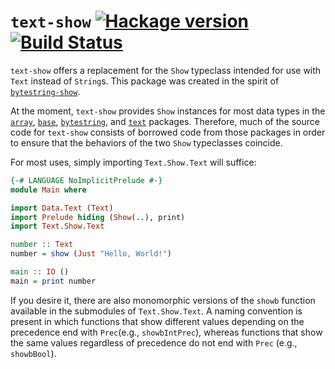 # `text-show` [![Hackage version](https://img.shields.io/hackage/v/text-show.svg?style=flat)](http://hackage.haskell.org/package/text-show) [![Build Status](https://img.shields.io/travis/RyanGlScott/text-show.svg?style=flat)](https://travis-ci.org/RyanGlScott/text-show)

`text-show` offers a replacement for the `Show` typeclass intended for use with `Text` instead of `String`s. This package was created in the spirit of [`bytestring-show`](http://hackage.haskell.org/package/bytestring-show).

At the moment, `text-show` provides `Show` instances for most data types in the [`array`](http://hackage.haskell.org/package/array), [`base`](http://hackage.haskell.org/package/base), [`bytestring`](http://hackage.haskell.org/package/bytestring), and [`text`](http://hackage.haskell.org/package/text) packages. Therefore, much of the source code for `text-show` consists of borrowed code from those packages in order to ensure that the behaviors of the two `Show` typeclasses coincide.

For most uses, simply importing `Text.Show.Text` will suffice:

```haskell
{-# LANGUAGE NoImplicitPrelude #-}
module Main where

import Data.Text (Text)
import Prelude hiding (Show(..), print)
import Text.Show.Text

number :: Text
number = show (Just "Hello, World!")

main :: IO ()
main = print number
```

If you desire it, there are also monomorphic versions of the `showb` function available in the submodules of `Text.Show.Text`. A naming convention is present in which functions that show different values depending on the precedence end with `Prec`(e.g., `showbIntPrec`), whereas functions that show the same values regardless of precedence do not end with `Prec` (e.g., `showbBool`).